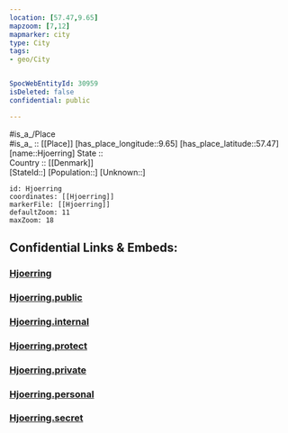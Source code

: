 ```yaml
---
location: [57.47,9.65] 
mapzoom: [7,12] 
mapmarker: city 
type: City
tags:
- geo/City


SpocWebEntityId: 30959
isDeleted: false
confidential: public

---
```

#is_a_/Place  
#is_a_ :: [[Place]] 
[has_place_longitude::9.65] 
[has_place_latitude::57.47] 
[name::Hjoerring] 
State ::  
Country :: [[Denmark]]  
[StateId::] 
[Population::] 
[Unknown::] 


```leaflet
id: Hjoerring
coordinates: [[Hjoerring]] 
markerFile: [[Hjoerring]] 
defaultZoom: 11 
maxZoom: 18
```


## Confidential Links & Embeds: 

### [Hjoerring](/_Standards/Earth/Continent/Europe/Europe~North/Denmark/City/Hjoerring.md) 

### [Hjoerring.public](/_public/Earth/Continent/Europe/Europe~North/Denmark/City/Hjoerring.public.md) 

### [Hjoerring.internal](/_internal/Earth/Continent/Europe/Europe~North/Denmark/City/Hjoerring.internal.md) 

### [Hjoerring.protect](/_protect/Earth/Continent/Europe/Europe~North/Denmark/City/Hjoerring.protect.md) 

### [Hjoerring.private](/_private/Earth/Continent/Europe/Europe~North/Denmark/City/Hjoerring.private.md) 

### [Hjoerring.personal](/_personal/Earth/Continent/Europe/Europe~North/Denmark/City/Hjoerring.personal.md) 

### [Hjoerring.secret](/_secret/Earth/Continent/Europe/Europe~North/Denmark/City/Hjoerring.secret.md)

